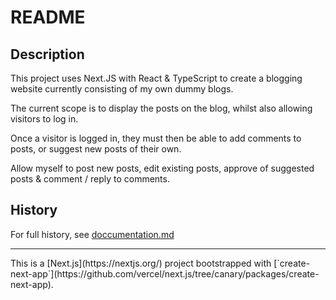 # README

## Description
This project uses Next.JS with React & TypeScript to create a blogging website currently consisting of my own dummy blogs. 

The current scope is to display the posts on the blog, whilst also allowing visitors to log in. 

Once a visitor is logged in, they must then be able to add comments to posts, or suggest new posts of their own. 

Allow myself to post new posts, edit existing posts, approve of suggested posts & comment / reply to comments. 

## History
For full history, see <a href="./doccumentation.md"> doccumentation.md </a>


<hr/>
This is a [Next.js](https://nextjs.org/) project bootstrapped with [`create-next-app`](https://github.com/vercel/next.js/tree/canary/packages/create-next-app).
